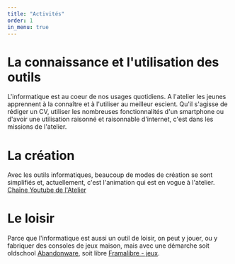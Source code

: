 ```yaml
---
title: "Activités"
order: 1
in_menu: true
---
```

# La connaissance et l'utilisation des outils

L'informatique est au coeur de nos usages quotidiens. A l'atelier les jeunes apprennent à la connaître et à l'utiliser au meilleur escient. 
Qu'il s'agisse de rédiger un CV, utiliser les nombreuses fonctionnalités d'un smartphone ou d'avoir une utilisation raisonné et raisonnable d'internet, c'est dans les missions de l'atelier.

# La création

Avec les outils informatiques, beaucoup de modes de création se sont simplifiés et, actuellement, c'est l'animation qui est en vogue à l'atelier.
[Chaîne Youtube de l'Atelier](https://www.youtube.com/@AtelierInfoEssorOccitan)  

# Le loisir

Parce que l'informatique est aussi un outil de loisir, on peut y jouer, ou y fabriquer des consoles de jeux maison, mais avec une démarche soit oldschool [Abandonware](https://www.abandonware-france.org/), soit libre [Framalibre - jeux](https://framalibre.org/par-tag?tag=jeu). 